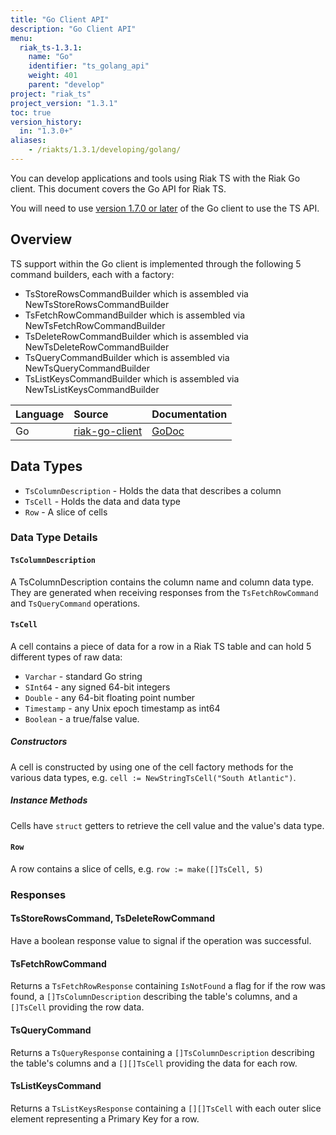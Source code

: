 ```yaml
---
title: "Go Client API"
description: "Go Client API"
menu:
  riak_ts-1.3.1:
    name: "Go"
    identifier: "ts_golang_api"
    weight: 401
    parent: "develop"
project: "riak_ts"
project_version: "1.3.1"
toc: true
version_history:
  in: "1.3.0+"
aliases:
    - /riakts/1.3.1/developing/golang/
---
```



You can develop applications and tools using Riak TS with the Riak Go client.
This document covers the Go API for Riak TS.

You will need to use [version 1.7.0 or later](https://github.com/basho/riak-go-client/releases/latest)
of the Go client to use the TS API.

## Overview

TS support within the Go client is implemented through the following 5 command builders, each with a factory:

* TsStoreRowsCommandBuilder which is assembled via NewTsStoreRowsCommandBuilder
* TsFetchRowCommandBuilder which is assembled via NewTsFetchRowCommandBuilder
* TsDeleteRowCommandBuilder which is assembled via NewTsDeleteRowCommandBuilder
* TsQueryCommandBuilder which is assembled via NewTsQueryCommandBuilder
* TsListKeysCommandBuilder which is assembled via NewTsListKeysCommandBuilder

Language | Source | Documentation |
:--------|:-------|:--------------|
Go | [riak-go-client](https://github.com/basho/riak-go-client) | [GoDoc](https://godoc.org/github.com/basho/riak-go-client) |


## Data Types

* `TsColumnDescription` - Holds the data that describes a column
* `TsCell` - Holds the data and data type
* `Row` - A slice of cells

### Data Type Details

#### `TsColumnDescription`

A TsColumnDescription contains the column name and column data type. They are generated when receiving responses from the `TsFetchRowCommand` and `TsQueryCommand` operations.

#### `TsCell`

A cell contains a piece of data for a row in a Riak TS table and can hold 5 different types of raw data:

* `Varchar` - standard Go string
* `SInt64` - any signed 64-bit integers
* `Double` - any 64-bit floating point number
* `Timestamp` - any Unix epoch timestamp as int64
* `Boolean` - a true/false value.

##### Constructors

A cell is constructed by using one of the cell factory methods for the various data types, e.g. `cell := NewStringTsCell("South Atlantic")`.

##### Instance Methods

Cells have `struct` getters to retrieve the cell value and the value's data type.

#### `Row`

A row contains a slice of cells, e.g. `row := make([]TsCell, 5)`

### Responses

#### TsStoreRowsCommand, TsDeleteRowCommand

Have a boolean response value to signal if the operation was successful.

#### TsFetchRowCommand

Returns a `TsFetchRowResponse` containing `IsNotFound` a flag for if the row was found, a `[]TsColumnDescription` describing the table's columns, and a `[]TsCell` providing the row data.

#### TsQueryCommand

Returns a `TsQueryResponse` containing a `[]TsColumnDescription` describing the table's columns and a `[][]TsCell` providing the data for each row.

#### TsListKeysCommand

Returns a `TsListKeysResponse` containing a `[][]TsCell` with each outer slice element representing a Primary Key for a row.
